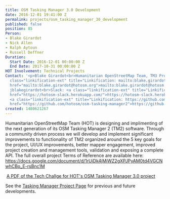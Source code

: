 ```yaml
---
title: OSM Tasking Manager 3.0 Development
date: 2016-12-01 19:41:00 Z
permalink: projects/osm_tasking_manager_30_development
published: false
position: 85
Person:
- Blake Girardot
- Nick Allen
- Ralph Aytoun
- Russell Deffner
Duration:
  Start Date: 2016-12-01 00:00:00 Z
  End Date: 2017-10-31 00:00:00 Z
HOT Involvement: Technical Projects
Contact: '<p>Blake Girardot<br>Humanitarian OpenStreetMap Team, TM3 Project Manager<br><a
  class="linkification-ext" title="Linkification: mailto:blake.girardot@hotosm.org"
  href="mailto:blake.girardot@hotosm.org">mailto:blake.girardot@hotosm.org</a><br>skype:
  jblakegirardot<br>Slack: <a class="linkification-ext" title="Linkification: https://hotosm-slack.herokuapp.com/"
  href="https://hotosm-slack.herokuapp.com/">https://hotosm-slack.herokuapp.com/</a><br>GitHub:
  <a class="linkification-ext" title="Linkification: https://github.com/hotosm/osm-tasking-manager2"
  href="https://github.com/hotosm/osm-tasking-manager2">https://github.com/hotosm/osm-tasking-manager2</a></p>'
created: 1480621267
---
```


<p>Humanitarian OpenStreetMap Team (HOT) is designing and implimenting of the next generation of its OSM Tasking Manager 2 (TM2) software. Through a community driven process we will develop and implement significant improvements to functionality of TM2 organized around the 5 key goals for the project, UI/UX improvements, better mapper engagement, improved project creation and management tools, validation and exposing a complete API. The full overall project Terms of Reference are available here: <a class="linkification-ext" title="Linkification: https://docs.google.com/document/d/1rUiDk4jMiWZ2gXPJPyAM0td4VGCNwhCBo_E-rsBnc1M" href="https://docs.google.com/document/d/1rUiDk4jMiWZ2gXPJPyAM0td4VGCNwhCBo_E-rsBnc1M">https://docs.google.com/document/d/1rUiDk4jMiWZ2gXPJPyAM0td4VGCNwhCBo_E-rsBnc1M</a></p><p><span class="file"><img class="file-icon" title="application/pdf" src="/modules/file/icons/application-pdf.png" alt=""> <a title="A PDF of the Tech Challge for HOT's OSM Tasking Manager 3.0 project" href="/sites/default/files/TM3TechChallenge-Final.pdf">A PDF of the Tech Challge for HOT's OSM Tasking Manager 3.0 project</a></span></p><p><span class="file">See the <a href="https://www.hotosm.org/projects/tasking_manager">Tasking Manager Project Page</a> for previous and future developments.</span></p>
